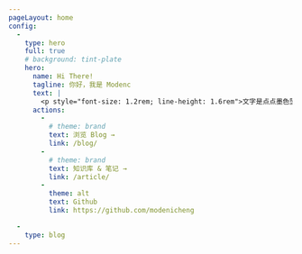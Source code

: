 ```yaml
---
pageLayout: home
config:
  -
    type: hero
    full: true
    # background: tint-plate
    hero:
      name: Hi There!
      tagline: 你好，我是 Modenc
      text: |
        <p style="font-size: 1.2rem; line-height: 1.6rem">文字是点点墨色坠入了砚池，凝成夏花与飞鸟；亦是竹杖芒鞋漏下的月华，照彻长夜与拂晓。</p>
      actions:
        -
          # theme: brand
          text: 浏览 Blog →
          link: /blog/
        -
          # theme: brand
          text: 知识库 & 笔记 →
          link: /article/
        -
          theme: alt
          text: Github
          link: https://github.com/modenicheng

  -
    type: blog
---
```

